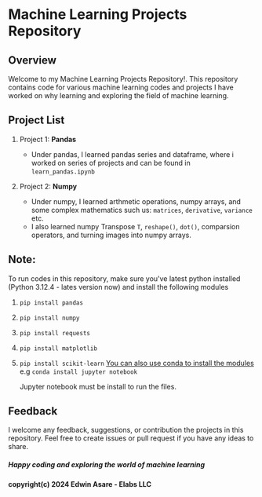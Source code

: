 # Machine Learning Projects Repository

## Overview
Welcome to my Machine Learning Projects Repository!. This repository contains code for various machine learning codes and projects I have worked on why learning and exploring the field of machine learning.

## Project List
1. Project 1: **Pandas**
    - Under pandas, I learned pandas series and dataframe, where i worked on series of projects and can be found in `learn_pandas.ipynb`

2. Project 2: **Numpy**
    - Under numpy, I learned arthmetic operations, numpy arrays, and some complex mathematics such us: `matrices`, `derivative`, `variance` etc.
    - I also learned numpy Transpose `T`, `reshape()`, `dot()`, comparsion operators, and turning images into numpy arrays.

## Note:
To run codes in this repository, make sure you've latest python installed (Python 3.12.4 - lates version now)
and install the following modules
1. `pip install pandas`
2. `pip install numpy`
3. `pip install requests`
4. `pip install matplotlib`
5. `pip install scikit-learn`
   <u>You can also use conda to install the modules</u>
   e.g
   `conda install jupyter notebook`

   Jupyter notebook must be install to run the files.
   

## Feedback
I welcome any feedback, suggestions, or contribution the projects in this repository. Feel free to create issues or pull request if you have any ideas to share.

##### Happy coding and exploring the world of machine learning


#### copyright(c) 2024 Edwin Asare - Elabs LLC
